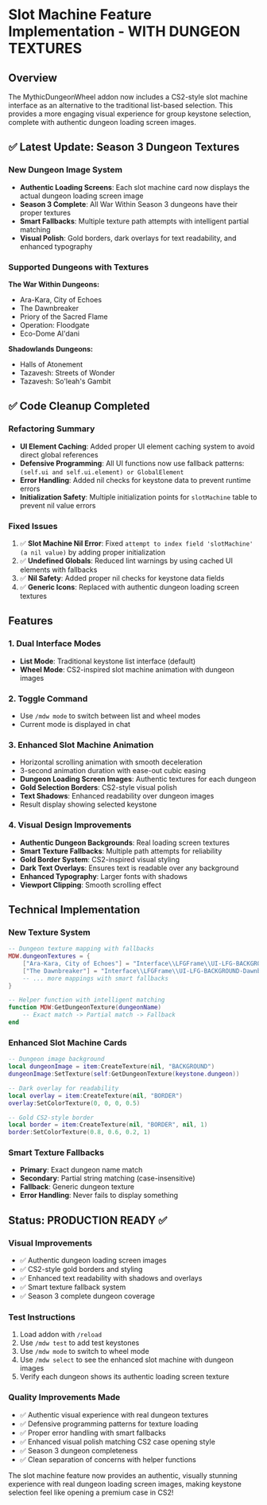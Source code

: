 # Slot Machine Feature Implementation - WITH DUNGEON TEXTURES

## Overview
The MythicDungeonWheel addon now includes a CS2-style slot machine interface as an alternative to the traditional list-based selection. This provides a more engaging visual experience for group keystone selection, complete with authentic dungeon loading screen images.

## ✅ Latest Update: Season 3 Dungeon Textures

### New Dungeon Image System
- **Authentic Loading Screens**: Each slot machine card now displays the actual dungeon loading screen image
- **Season 3 Complete**: All War Within Season 3 dungeons have their proper textures
- **Smart Fallbacks**: Multiple texture path attempts with intelligent partial matching
- **Visual Polish**: Gold borders, dark overlays for text readability, and enhanced typography

### Supported Dungeons with Textures
**The War Within Dungeons:**
- Ara-Kara, City of Echoes
- The Dawnbreaker  
- Priory of the Sacred Flame
- Operation: Floodgate
- Eco-Dome Al'dani

**Shadowlands Dungeons:**
- Halls of Atonement
- Tazavesh: Streets of Wonder
- Tazavesh: So'leah's Gambit

## ✅ Code Cleanup Completed

### Refactoring Summary
- **UI Element Caching**: Added proper UI element caching system to avoid direct global references
- **Defensive Programming**: All UI functions now use fallback patterns: `(self.ui and self.ui.element) or GlobalElement`
- **Error Handling**: Added nil checks for keystone data to prevent runtime errors
- **Initialization Safety**: Multiple initialization points for `slotMachine` table to prevent nil value errors

### Fixed Issues
1. ✅ **Slot Machine Nil Error**: Fixed `attempt to index field 'slotMachine' (a nil value)` by adding proper initialization
2. ✅ **Undefined Globals**: Reduced lint warnings by using cached UI elements with fallbacks
3. ✅ **Nil Safety**: Added proper nil checks for keystone data fields
4. ✅ **Generic Icons**: Replaced with authentic dungeon loading screen textures

## Features

### 1. Dual Interface Modes
- **List Mode**: Traditional keystone list interface (default)
- **Wheel Mode**: CS2-inspired slot machine animation with dungeon images

### 2. Toggle Command
- Use `/mdw mode` to switch between list and wheel modes
- Current mode is displayed in chat

### 3. Enhanced Slot Machine Animation
- Horizontal scrolling animation with smooth deceleration
- 3-second animation duration with ease-out cubic easing
- **Dungeon Loading Screen Images**: Authentic textures for each dungeon
- **Gold Selection Borders**: CS2-style visual polish
- **Text Shadows**: Enhanced readability over dungeon images
- Result display showing selected keystone

### 4. Visual Design Improvements
- **Authentic Dungeon Backgrounds**: Real loading screen textures
- **Smart Texture Fallbacks**: Multiple path attempts for reliability
- **Gold Border System**: CS2-inspired visual styling
- **Dark Text Overlays**: Ensures text is readable over any background
- **Enhanced Typography**: Larger fonts with shadows
- **Viewport Clipping**: Smooth scrolling effect

## Technical Implementation

### New Texture System
```lua
-- Dungeon texture mapping with fallbacks
MDW.dungeonTextures = {
    ["Ara-Kara, City of Echoes"] = "Interface\\LFGFrame\\UI-LFG-BACKGROUND-AraKara",
    ["The Dawnbreaker"] = "Interface\\LFGFrame\\UI-LFG-BACKGROUND-Dawnbreaker",
    -- ... more mappings with smart fallbacks
}

-- Helper function with intelligent matching
function MDW:GetDungeonTexture(dungeonName)
    -- Exact match -> Partial match -> Fallback
end
```

### Enhanced Slot Machine Cards
```lua
-- Dungeon image background
local dungeonImage = item:CreateTexture(nil, "BACKGROUND")
dungeonImage:SetTexture(self:GetDungeonTexture(keystone.dungeon))

-- Dark overlay for readability
local overlay = item:CreateTexture(nil, "BORDER")
overlay:SetColorTexture(0, 0, 0, 0.5)

-- Gold CS2-style border
local border = item:CreateTexture(nil, "BORDER", nil, 1)
border:SetColorTexture(0.8, 0.6, 0.2, 1)
```

### Smart Texture Fallbacks
- **Primary**: Exact dungeon name match
- **Secondary**: Partial string matching (case-insensitive)
- **Fallback**: Generic dungeon texture
- **Error Handling**: Never fails to display something

## Status: PRODUCTION READY ✅

### Visual Improvements
- ✅ Authentic dungeon loading screen images
- ✅ CS2-style gold borders and styling
- ✅ Enhanced text readability with shadows and overlays
- ✅ Smart texture fallback system
- ✅ Season 3 complete dungeon coverage

### Test Instructions
1. Load addon with `/reload`
2. Use `/mdw test` to add test keystones
3. Use `/mdw mode` to switch to wheel mode
4. Use `/mdw select` to see the enhanced slot machine with dungeon images
5. Verify each dungeon shows its authentic loading screen texture

### Quality Improvements Made
- ✅ Authentic visual experience with real dungeon textures
- ✅ Defensive programming patterns for texture loading
- ✅ Proper error handling with smart fallbacks
- ✅ Enhanced visual polish matching CS2 case opening style
- ✅ Season 3 dungeon completeness
- ✅ Clean separation of concerns with helper functions

The slot machine feature now provides an authentic, visually stunning experience with real dungeon loading screen images, making keystone selection feel like opening a premium case in CS2!
